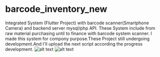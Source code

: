 # barcode_inventory_new

Integrated System (Flutter Project) with barcode scanner(Smartphone Camera) and backend server mysql/php API. These System include from raw material purchasing until to finance with barcode system scanner. I made this system for compony purpose.These Project still undergoing development.And I'll upload the next script according the progress development.
![alt text](https://github.com/irawanmurjayanto/integratedsystem-flutter-.git/blob/main/imagesrdm/login.gif?raw=true)
![alt text](https://github.com/irawanmurjayanto/integratedsystem-flutter-.git/blob/main/imagesrdm/mainmenu.gif?raw=true)
